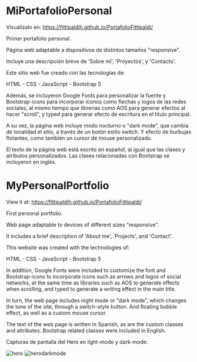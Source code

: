 # MiPortafolioPersonal

Visualizalo en:
https://fittipaldih.github.io/PortafolioFittipaldi/

Primer portafolio personal.

Página web adaptable a dispositivos de distintos tamaños "responsive".

Incluye una descripción breve de 'Sobre mí', 'Proyectos', y 'Contacto'.

Este sitio web fue creado con las tecnologías de:

HTML - CSS - JavaScript - Bootstrap 5

Además, se incluyeron Google Fonts para personalizar la fuente y Bootstrap-icons para incorporar íconos como flechas y logos de las redes sociales, al mismo tiempo que librerias como AOS para generar efectos al hacer "scroll", 	y typed para generar efecto de escritura en el titulo principal.

A su vez, la página web incluye modo nocturno o "dark mode", que cambia de tonalidad el sitio, a través de un botón estilo switch. Y efecto de burbujas flotantes, como también un cursor de mouse personalizado.

El texto de la página web está escrito en español, al igual que las clases y atributos personalizados. Las clases relacionadas con Bootstrap se incluyeron en inglés.

# MyPersonalPortfolio

View it at:
https://fittipaldih.github.io/PortafolioFittipaldi/

First personal portfolio.

Web page adaptable to devices of different sizes "responsive".

It includes a brief description of 'About me', 'Projects', and 'Contact'.

This website was created with the technologies of:

HTML - CSS - JavaScript - Bootstrap 5

In addition, Google Fonts were included to customize the font and Bootstrap-icons to incorporate icons such as arrows and logos of social networks, at the same time as libraries such as AOS to generate effects when scrolling, and typed to generate a writing effect in the main title.

In turn, the web page includes night mode or "dark mode", which changes the tone of the site, through a switch-style button. And floating bubble effect, as well as a custom mouse cursor.

The text of the web page is written in Spanish, as are the custom classes and attributes. Bootstrap related classes were included in English.

Capturas de pantalla del Hero en light-mode y dark-mode:

![hero](https://user-images.githubusercontent.com/111435538/211704907-423ec232-a558-4d0a-8361-0073df0886bb.jpg)
![herodarkmode](https://user-images.githubusercontent.com/111435538/211704920-ea01dfc0-e02f-4f55-afd8-6df2265e53b2.jpg)
